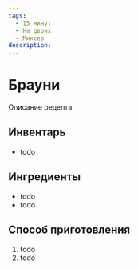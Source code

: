 ```yaml
---
tags:
  - 15 минут
  - На двоих
  - Миксер
description:
---
```

# Брауни

<!-- <figure markdown="span">
  ![Готовое безе](images/brauni.jpg)
  <figcaption>Готовое безе</figcaption>
</figure> -->

Описание рецепта

## Инвентарь

- todo

## Ингредиенты

- todo
- todo

## Способ приготовления

1. todo
1. todo